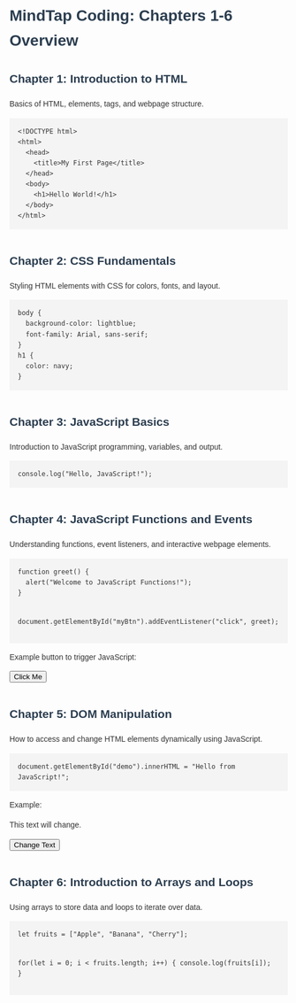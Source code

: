 <!DOCTYPE html>
<html lang="en">
<head>
  <meta charset="UTF-8" />
  <meta name="viewport" content="width=device-width, initial-scale=1" />
  <title>MindTap Coding Chapters 1-6</title>
  <style>
    body { font-family: Arial, sans-serif; margin: 20px; line-height: 1.6; color: #333; }
    h1, h2 { color: #2c3e50; }
    section { margin-bottom: 40px; }
    pre { background: #f4f4f4; padding: 15px; overflow-x: auto; }
    code { font-family: Consolas, monospace; }
  </style>
</head>
<body>
  <h1>MindTap Coding: Chapters 1-6 Overview</h1>
  
  <section id="chapter1">
    <h2>Chapter 1: Introduction to HTML</h2>
    <p>Basics of HTML, elements, tags, and webpage structure.</p>
    <pre><code>&lt;!DOCTYPE html&gt;
&lt;html&gt;
  &lt;head&gt;
    &lt;title&gt;My First Page&lt;/title&gt;
  &lt;/head&gt;
  &lt;body&gt;
    &lt;h1&gt;Hello World!&lt;/h1&gt;
  &lt;/body&gt;
&lt;/html&gt;
</code></pre>
  </section>

  <section id="chapter2">
    <h2>Chapter 2: CSS Fundamentals</h2>
    <p>Styling HTML elements with CSS for colors, fonts, and layout.</p>
    <pre><code>body {
  background-color: lightblue;
  font-family: Arial, sans-serif;
}
h1 {
  color: navy;
}</code></pre>
  </section>

  <section id="chapter3">
    <h2>Chapter 3: JavaScript Basics</h2>
    <p>Introduction to JavaScript programming, variables, and output.</p>
    <pre><code>console.log("Hello, JavaScript!");</code></pre>
  </section>

  <section id="chapter4">
    <h2>Chapter 4: JavaScript Functions and Events</h2>
    <p>Understanding functions, event listeners, and interactive webpage elements.</p>
    <pre><code>function greet() {
  alert("Welcome to JavaScript Functions!");
}

document.getElementById("myBtn").addEventListener("click", greet);
</code></pre>
    <p>Example button to trigger JavaScript:</p>
    <button id="myBtn">Click Me</button>
  </section>

  <section id="chapter5">
    <h2>Chapter 5: DOM Manipulation</h2>
    <p>How to access and change HTML elements dynamically using JavaScript.</p>
    <pre><code>document.getElementById("demo").innerHTML = "Hello from JavaScript!";</code></pre>
    <p>Example:</p>
    <p id="demo">This text will change.</p>
    <button onclick="document.getElementById('demo').innerHTML = 'Text changed!'">Change Text</button>
  </section>

  <section id="chapter6">
    <h2>Chapter 6: Introduction to Arrays and Loops</h2>
    <p>Using arrays to store data and loops to iterate over data.</p>
    <pre><code>let fruits = ["Apple", "Banana", "Cherry"];

for(let i = 0; i &lt; fruits.length; i++) {
  console.log(fruits[i]);
}</code></pre>
  </section>

</body>
</html>
